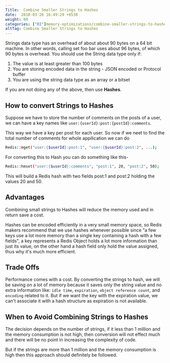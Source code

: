 ```yaml
---
Title:  Combine Smaller Strings to Hashes
date:  2018-03-26 16:49:29 +0530
weight: 60
categories: ["RI"]memory-optimizations/combine-smaller-strings-to-hashes/
altTag: Combine Smaller Strings to Hashes
---
```

Strings data type has an overhead of about about 90 bytes on a 64 bit machine. In other words, calling set foo bar uses about 96 bytes, of which 90 bytes is overhead. You should use the String data type only if:

1. The value is at least greater than 100 bytes
1. You are storing encoded data in the string - JSON encoded or Protocol buffer
1. You are using the string data type as an array or a bitset

If you are not doing any of the above, then use **Hashes**.

## How to convert Strings to Hashes

Suppose we have to store the number of comments on the posts of a user, we can have a key names like `user:{userId}:post:{postId}:comments`.

This way we have a key per post for each user. So now if we neet to find the total number of comments for whole appilication we can do

```bash
Redis::mget("user:{$userId}:post:1", "user:{$userId}:post:2", ...);
```

For converting this to Hash you can do something like this-

```bash
Redis::hmset("user:{$userId}:comments", "post:1", 20, "post:2", 50);
```

This will build a Redis hash with two fields post:1 and post:2 holding the values 20 and 50.

## Advantages

Combining small strings to Hashes will reduce the memory used and in return save a cost.

Hashes can be encoded efficiently in a very small memory space, so Redis makers recommend that we use hashes whenever possible since "a few keys use a lot more memory than a single key containing a hash with a few fields", a key represents a Redis Object holds a lot more information than just its value, on the other hand a hash field only hold the value assigned, thus why it's much more efficient.

## Trade Offs

Performance comes with a cost. By converting the strings to hash, we will be saving on a lot of memory because it saves only the string value and no extra information like: `idle time`, `expiration`, `object reference count`, and `encoding` related to it.
But if we want the key with the expiration value, we can't associate it with a hash structure as expiration is not available.

## When to Avoid Combining Strings to Hashes

The decision depends on the number of strings, if it less than 1 million and the memory consumption is not high, then conversion will not effect much and there will be no point in increasing the complexity of code.

But if the strings are more than 1 million and the memory consumption is high then this approach should definitely be followed.
